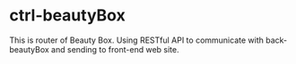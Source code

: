 # ctrl-beautyBox
This is router of Beauty Box.
Using RESTful API to communicate with back-beautyBox and sending to front-end web site.
